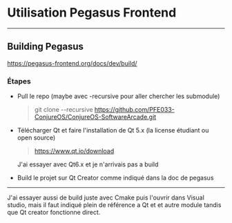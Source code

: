 # Utilisation Pegasus Frontend

___

## Building Pegasus

https://pegasus-frontend.org/docs/dev/build/

### Étapes

- Pull le repo (maybe avec -recursive pour aller chercher les submodule)
  > git clone --recursive <https://github.com/PFE033-ConjureOS/ConjureOS-SoftwareArcade.git>
- Télécharger Qt et faire l'installation de Qt 5.x (la license étudiant ou open source)
  ><https://www.qt.io/download>

  J'ai essayer avec Qt6.x et je n'arrivais pas a build
- Build le projet sur Qt Creator comme indiqué dans la doc de pegasus

___

J'ai essayer aussi de build juste avec Cmake puis l'ouvrir dans Visual studio, mais il faut indiqué plein de référence a Qt et et autre module tandis que Qt creator fonctionne direct.